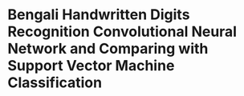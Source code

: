 # Bengali Handwritten Digits Recognition Convolutional Neural Network and Comparing with Support Vector Machine Classification
